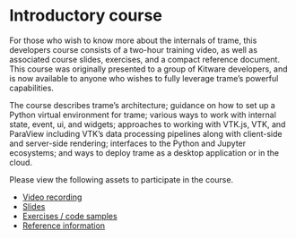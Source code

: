 # Introductory course

For those who wish to know more about the internals of trame, this developers
course consists of a two-hour training video, as well as associated course
slides, exercises, and a compact reference document.  This course was
originally presented to a group of Kitware developers, and is now available
to anyone who wishes to fully leverage trame’s powerful capabilities.

The course describes trame’s architecture; guidance on how to set up a Python
virtual environment for trame; various ways to work with internal state,
event, ui, and widgets; approaches to working with VTK.js, VTK, and ParaView
including VTK’s data processing pipelines along with client-side and
server-side rendering; interfaces to the Python and Jupyter ecosystems; and
ways to deploy trame as a desktop application or in the cloud.

Please view the following assets to participate in the course.

- [Video recording](https://vimeo.com/761096621/af2287747f)
- [Slides](https://github.com/Kitware/trame-tutorial/raw/master/course/introduction/Introduction_to_trame.pdf)
- [Exercises / code samples](https://github.com/Kitware/trame-tutorial/raw/master/course/introduction/exercises.zip)
- [Reference information](https://github.com/Kitware/trame-tutorial/raw/master/course/introduction/trame_intro_ref.pdf)
